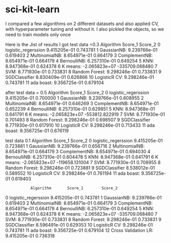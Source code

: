 # sci-kit-learn
I compared a few algorithms on 2 different datasets and also applied CV, with hyperparameter tuning and without it.
I also pickled the objects, so we need to train models only once

Here is the Jist of results I got
test data =0.3
              Algorithm       Score_1        Score_2
0   logistic_regerssion  9.415205e-01       0.743781
1           GaussianNB:  9.239766e-01       0.619403
2        MultinomialNB:  8.654971e-01       0.664179
3         ComplementNB:  8.654971e-01       0.664179
4          BernoulliNB:  6.257310e-01       0.649254
5                  KNN:  8.947368e-01       0.624378
6              K means: -2.065823e+07 -335709.068480
7                  SVM:  8.771930e-01       0.733831
8       Random Forest:   9.298246e-01       0.733831
9         SGDClassifier  8.830409e-01       0.626866
10        LogisticR CV:  9.298246e-01       0.743781
11           ada boast:  9.356725e-01       0.679104



after
test data = 0.5
              Algorithm       Score_1        Score_2
0   logistic_regerssion  9.415205e-01       0.700000
1           GaussianNB:  9.239766e-01       0.608955
2        MultinomialNB:  8.654971e-01       0.646269
3         ComplementNB:  8.654971e-01       0.652239
4          BernoulliNB:  6.257310e-01       0.629851
5                  KNN:  8.947368e-01       0.641791
6              K means: -2.065823e+07 -553812.822919
7                  SVM:  8.771930e-01       0.701493
8       Random Forest:   9.298246e-01       0.698507
9         SGDClassifier  8.771930e-01       0.617910
10        LogisticR CV:  9.298246e-01       0.713433
11           ada boast:  9.356725e-01       0.676119

test data 0.1
              Algorithm       Score_1        Score_2
0   logistic_regerssion  9.415205e-01       0.723881
1           GaussianNB:  9.239766e-01       0.656716
2        MultinomialNB:  8.654971e-01       0.664179
3         ComplementNB:  8.654971e-01       0.694030
4          BernoulliNB:  6.257310e-01       0.604478
5                  KNN:  8.947368e-01       0.641791
6              K means: -2.065823e+07 -119658.131004
7                  SVM:  8.771930e-01       0.708955
8       Random Forest:   9.298246e-01       0.723881
9         SGDClassifier  8.538012e-01       0.589552
10        LogisticR CV:  9.298246e-01       0.761194
11           ada boast:  9.356725e-01       0.619403

               Algorithm       Score_1        Score_2
0    logistic_regerssion  9.415205e-01       0.743781
1            GaussianNB:  9.239766e-01       0.619403
2         MultinomialNB:  8.654971e-01       0.664179
3          ComplementNB:  8.654971e-01       0.664179
4           BernoulliNB:  6.257310e-01       0.649254
5                   KNN:  8.947368e-01       0.624378
6               K means: -2.065823e+07 -335709.068480
7                   SVM:  8.771930e-01       0.733831
8        Random Forest:   9.298246e-01       0.733831
9          SGDClassifier  8.596491e-01       0.629353
10         LogisticR CV:  9.298246e-01       0.743781
11            ada boast:  9.356725e-01       0.679104
12  Cross Validation LR:  9.415205e-01       0.736318
